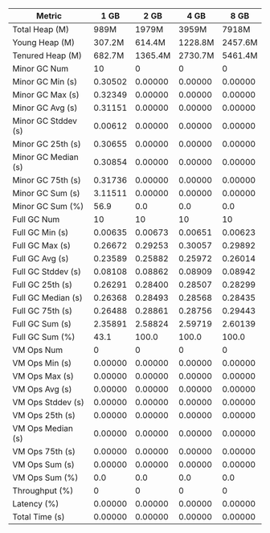 | Metric | 1 GB | 2 GB | 4 GB | 8 GB |
|------|----|----|----|----|
| Total Heap (M) | 989M | 1979M | 3959M | 7918M |
| Young Heap (M) | 307.2M | 614.4M | 1228.8M | 2457.6M |
| Tenured Heap (M) | 682.7M | 1365.4M | 2730.7M | 5461.4M |
| Minor GC Num | 10 | 0 | 0 | 0 |
| Minor GC Min (s) | 0.30502 | 0.00000 | 0.00000 | 0.00000 |
| Minor GC Max (s) | 0.32349 | 0.00000 | 0.00000 | 0.00000 |
| Minor GC Avg (s) | 0.31151 | 0.00000 | 0.00000 | 0.00000 |
| Minor GC Stddev (s) | 0.00612 | 0.00000 | 0.00000 | 0.00000 |
| Minor GC 25th (s) | 0.30655 | 0.00000 | 0.00000 | 0.00000 |
| Minor GC Median (s) | 0.30854 | 0.00000 | 0.00000 | 0.00000 |
| Minor GC 75th (s) | 0.31736 | 0.00000 | 0.00000 | 0.00000 |
| Minor GC Sum (s) | 3.11511 | 0.00000 | 0.00000 | 0.00000 |
| Minor GC Sum (%) | 56.9 | 0.0 | 0.0 | 0.0 |
| Full GC Num | 10 | 10 | 10 | 10 |
| Full GC Min (s) | 0.00635 | 0.00673 | 0.00651 | 0.00623 |
| Full GC Max (s) | 0.26672 | 0.29253 | 0.30057 | 0.29892 |
| Full GC Avg (s) | 0.23589 | 0.25882 | 0.25972 | 0.26014 |
| Full GC Stddev (s) | 0.08108 | 0.08862 | 0.08909 | 0.08942 |
| Full GC 25th (s) | 0.26291 | 0.28400 | 0.28507 | 0.28299 |
| Full GC Median (s) | 0.26368 | 0.28493 | 0.28568 | 0.28435 |
| Full GC 75th (s) | 0.26488 | 0.28861 | 0.28756 | 0.29443 |
| Full GC Sum (s) | 2.35891 | 2.58824 | 2.59719 | 2.60139 |
| Full GC Sum (%) | 43.1 | 100.0 | 100.0 | 100.0 |
| VM Ops Num | 0 | 0 | 0 | 0 |
| VM Ops Min (s) | 0.00000 | 0.00000 | 0.00000 | 0.00000 |
| VM Ops Max (s) | 0.00000 | 0.00000 | 0.00000 | 0.00000 |
| VM Ops Avg (s) | 0.00000 | 0.00000 | 0.00000 | 0.00000 |
| VM Ops Stddev (s) | 0.00000 | 0.00000 | 0.00000 | 0.00000 |
| VM Ops 25th (s) | 0.00000 | 0.00000 | 0.00000 | 0.00000 |
| VM Ops Median (s) | 0.00000 | 0.00000 | 0.00000 | 0.00000 |
| VM Ops 75th (s) | 0.00000 | 0.00000 | 0.00000 | 0.00000 |
| VM Ops Sum (s) | 0.00000 | 0.00000 | 0.00000 | 0.00000 |
| VM Ops Sum (%) | 0.0 | 0.0 | 0.0 | 0.0 |
| Throughput (%) | 0 | 0 | 0 | 0 |
| Latency (%) | 0.00000 | 0.00000 | 0.00000 | 0.00000 |
| Total Time (s) | 0.00000 | 0.00000 | 0.00000 | 0.00000 |
